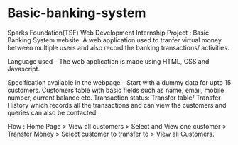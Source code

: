 # Basic-banking-system
Sparks Foundation(TSF) Web Development Internship Project : Basic Banking System website.
A web application used to tranfer virtual money between multiple users and also record the banking transactions/ activities.

Language used -
The web application is made using HTML, CSS and Javascript.

Specification available in the webpage -
Start with a dummy data for upto 15 customers. Customers table with basic fields such as name, email, mobile number, current balance etc. Transaction status: Transfer table/ Transfer History which records all the transactions and can view the customers and queries can also be contacted.

Flow : Home Page > View all customers > Select and View one customer > Transfer Money > Select customer to transfer to > View all Customers.
